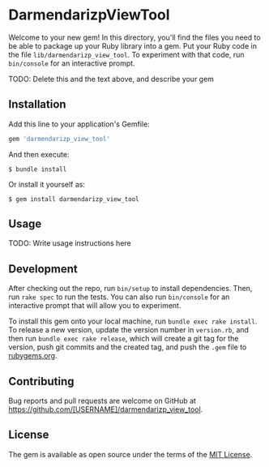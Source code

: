 # DarmendarizpViewTool

Welcome to your new gem! In this directory, you'll find the files you need to be able to package up your Ruby library into a gem. Put your Ruby code in the file `lib/darmendarizp_view_tool`. To experiment with that code, run `bin/console` for an interactive prompt.

TODO: Delete this and the text above, and describe your gem

## Installation

Add this line to your application's Gemfile:

```ruby
gem 'darmendarizp_view_tool'
```

And then execute:

    $ bundle install

Or install it yourself as:

    $ gem install darmendarizp_view_tool

## Usage

TODO: Write usage instructions here

## Development

After checking out the repo, run `bin/setup` to install dependencies. Then, run `rake spec` to run the tests. You can also run `bin/console` for an interactive prompt that will allow you to experiment.

To install this gem onto your local machine, run `bundle exec rake install`. To release a new version, update the version number in `version.rb`, and then run `bundle exec rake release`, which will create a git tag for the version, push git commits and the created tag, and push the `.gem` file to [rubygems.org](https://rubygems.org).

## Contributing

Bug reports and pull requests are welcome on GitHub at https://github.com/[USERNAME]/darmendarizp_view_tool.

## License

The gem is available as open source under the terms of the [MIT License](https://opensource.org/licenses/MIT).
